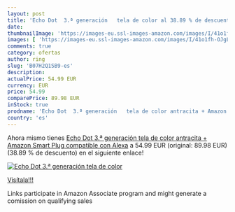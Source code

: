 ```yaml
---
layout: post
title: 'Echo Dot  3.ª generación   tela de color al 38.89 % de descuento'
date: 
thumbnailImage: 'https://images-eu.ssl-images-amazon.com/images/I/41o1fh-OJgL._SL200_.jpg'
images: [ 'https://images-eu.ssl-images-amazon.com/images/I/41o1fh-OJgL._SL200_.jpg' ]
comments: true
category: ofertas
author: ring
slug: 'B07H2Q1SB9-es'
description:
actualPrice: 54.99 EUR
currency: EUR
price: 54.99
comparePrice: 89.98 EUR
inStock: true
prodname: 'Echo Dot  3.ª generación   tela de color antracita + Amazon Smart Plug  compatible con Alexa'
country: 'es'
---
```


Ahora mismo tienes [Echo Dot  3.ª generación   tela de color antracita + Amazon Smart Plug  compatible con Alexa](https://www.amazon.es/dp/B07H2Q1SB9/?tag=tolees-21) a 54.99 EUR (original: 89.98 EUR) (38.89 %  de descuento) en el siguiente enlace!

[![Echo Dot  3.ª generación   tela de color](https://images-eu.ssl-images-amazon.com/images/I/41o1fh-OJgL._SL200_.jpg)](https://www.amazon.es/dp/B07H2Q1SB9/?tag=tolees-21)

[Visítala!!!](https://www.amazon.es/dp/B07H2Q1SB9/?tag=tolees-21)

Links participate in Amazon Associate program and might generate a comission on qualifying sales
